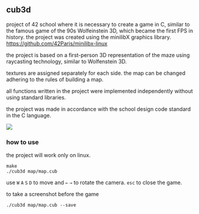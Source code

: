 ## cub3d

project of 42 school where it is necessary to create a game in C, similar to the famous game of the 90s Wolfeinstein 3D, which became the first FPS in history. the project was created using the minilibX graphics library. https://github.com/42Paris/minilibx-linux

the project is based on a first-person 3D representation of the maze using raycasting technology, similar to Wolfenstein 3D.

textures are assigned separately for each side. the map can be changed adhering to the rules of building a map.

all functions written in the project were implemented independently without using standard libraries.

the project was made in accordance with the school design code standard in the C language.

![](cub3d.gif)

### how to use
the project will work only on linux.
```
make
./cub3d map/map.cub
```
use `W` `A` `S` `D` to move and `←` `→` to rotate the camera. `esc` to close the game.

to take a screenshot before the game
```
./cub3d map/map.cub --save
```
